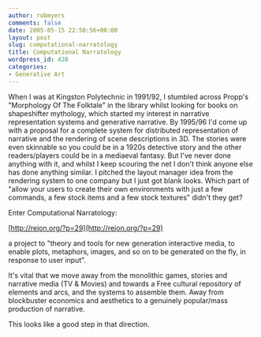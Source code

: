 ```yaml
---
author: robmyers
comments: false
date: 2005-05-15 22:50:56+00:00
layout: post
slug: computational-narratology
title: Computational Narratology
wordpress_id: 428
categories:
- Generative Art
---
```


When I was at Kingston Polytechnic in 1991/92, I stumbled across Propp's "Morphology Of The Folktale" in the library whilst looking for books on shapeshifter mythology, which started my interest in narrative representation systems and generative narrative. By 1995/96 I'd come up with a proposal for a complete system for distributed representation of narrative and the rendering of scene descriptions in 3D. The stories were even skinnable so you could be in a 1920s detective story and the other readers/players could be in a mediaeval fantasy. But I've never done anything with it, and whilst I keep scouring the net I don't think anyone else has done anything similar. I pitched the layout manager idea from the rendering system to one company but I just got blank looks. Which part of "allow your users to create their own environments with just a few commands, a few stock items and a few stock textures" didn't they get?  
  
Enter Computational Narratology:  
  
[http://rejon.org/?p=29](http://rejon.org/?p=29)   
  
a project to "theory and tools for new generation interactive media, to enable plots, metaphors, images, and so on to be generated on the fly, in response to user input".  
  
It's vital that we move away from the monolithic games, stories and narrative media (TV & Movies) and towards a Free cultural repository of elements and arcs, and the systems to assemble them. Away from blockbuster economics and aesthetics to a genuinely popular/mass production of narrative.  
  
This looks like a good step in that direction.

  


